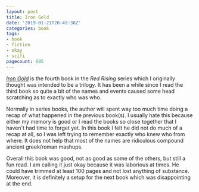 ```yaml
---
layout: post
title: Iron Gold
date: '2019-01-21T20:49:38Z'
categories: book
tags:
- book
- fiction
- okay
- scifi
pagecount: 605
---
```


[*Iron Gold*][book-amaz] is the fourth book in the *Red Rising* series which I originally thought
was intended to be a trilogy. It has been a while since I read the third book so quite a bit of the
names and events caused some head scratching as to exactly who was who.

Normally in series books, the author will spent way too much time doing a recap of what happened in
the previous book(s). I usually hate this because either my memory is good or I read the books so
close together that I haven't had time to forget yet. In this book I felt he did not do much of a
recap at all, so I was left trying to remember exactly who knew who from where. It does not help
that most of the names are ridiculous compound ancient greek/roman mashups.

Overall this book was good, not as good as some of the others, but still a fun read. I am calling it
just okay because it was laborious at times. He could have trimmed at least 100 pages and not lost
anything of substance. Moreover, it is definitely a setup for the next book which was disappointing
at the end.

[book-amaz]:      https://www.amazon.com/Iron-Gold-Book-Rising-Saga-ebook/dp/B01NAC6QVU

